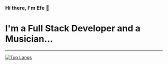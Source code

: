 ### Hi there, I'm Efe 🕺

# I'm a Full Stack Developer and a Musician...

---

[![Top Langs](https://github-readme-stats.vercel.app/api/top-langs/?username=bikmazefe&layout=compact)](https://github.com/bikmazefe/github-readme-stats)



<!--
**bikmazefe/bikmazefe** is a ✨ _special_ ✨ repository because its `README.md` (this file) appears on your GitHub profile.

Here are some ideas to get you started:

- 🔭 I’m currently working on ...
- 🌱 I’m currently learning ...
- 👯 I’m looking to collaborate on ...
- 🤔 I’m looking for help with ...
- 💬 Ask me about ...
- 📫 How to reach me: ...
- 😄 Pronouns: ...
- ⚡ Fun fact: ...
-->
